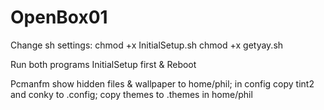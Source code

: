 # OpenBox01
Change sh settings:
chmod +x InitialSetup.sh
chmod +x getyay.sh

Run both programs InitialSetup first & Reboot

Pcmanfm show hidden files & wallpaper to home/phil; in config copy tint2 and conky to .config; copy themes to .themes in home/phil

